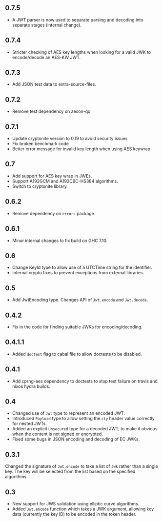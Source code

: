 0.7.5
-----

* A JWT parser is now used to separate parsing and decoding into separate stages (internal change).

0.7.4
-----

* Stricter checking of AES key lengths when looking for a valid JWK to encode/decode an AES-KW JWT.

0.7.3
-----

* Add JSON test data to extra-source-files.

0.7.2
-----

* Remove test dependency on aeson-qq

0.7.1
-----

* Update cryptonite version to 0.19 to avoid security issues
* Fix broken benchmark code
* Better error message for invalid key length when using AES keywrap

0.7
---

* Add support for AES key wrap in JWEs.
* Support A192GCM and A192CBC-HS384 algorithms.
* Switch to cryptonite library.

0.6.2
-----

* Remove dependency on `errors` package.

0.6.1
-----

* Minor internal changes to fix build on GHC 7.10.

0.6
---

* Change KeyId type to allow use of a UTCTime string for the identifier.
* Internal crypto fixes to prevent exceptions from external libraries.

0.5
---

* Add JwtEncoding type. Changes API of `Jwt.encode` and `Jwt.decode`.

0.4.2
-----

* Fix in the code for finding suitable JWKs for encoding/decoding.

0.4.1.1
-------

* Added `doctest` flag to cabal file to allow doctests to be disabled.

0.4.1
-----

* Add cprng-aes dependency to doctests to stop test failure on travis and nixos hydra builds.

0.4
---

* Changed use of `Jwt` type to represent an encoded JWT.
* Introduced `Payload` type to allow setting the `cty` header value correctly for nested JWTs.
* Added an explicit `Unsecured` type for a decoded JWT, to make it obvious when the content is not signed or encrypted.
* Fixed some bugs in JSON encoding and decoding of EC JWKs.

0.3.1
-----

Changed the signature of `Jwt.encode` to take a list of `Jwk` rather than a single key. The key will be selected from
the list based on the specified algorithms.

0.3
---

* New support for JWS validation using elliptic curve algorithms.
* Added `Jwt.encode` function which takes a JWK argument, allowing key data (currently the key ID) to be encoded in the token header.
